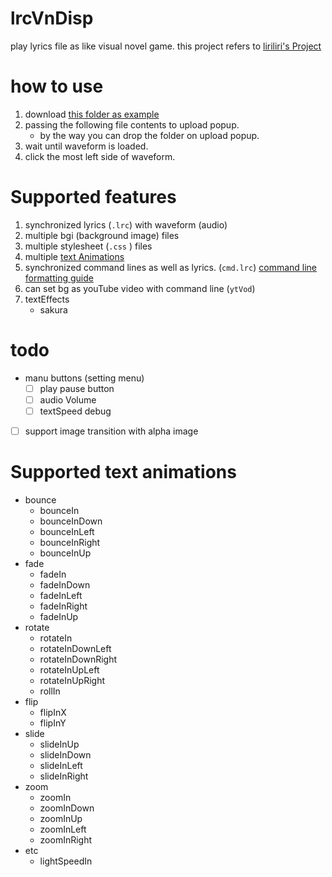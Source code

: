 # lrcVnDisp
play lyrics file as like visual novel game.
this project refers to [liriliri's Project](https://github.com/liriliri/webvn)  

# how to use
1. download [this folder as example](./example/epiphany/)
2. passing the following file contents to upload popup.
    - by the way you can drop the folder on upload popup.
3. wait until waveform is loaded.
4. click the most left side of waveform.

# Supported features
1. synchronized lyrics (`.lrc`) with waveform (audio)
2. multiple bgi (background image) files
3. multiple stylesheet (`.css` ) files
4. multiple [text Animations](#supported-text-animations)
5. synchronized command lines as well as lyrics. (`cmd.lrc`) [command line formatting guide](./cmdDesc.md)
6. can set bg as youTube video with command line (`ytVod`)
7. textEffects
    - sakura

# todo
- manu buttons (setting menu)
    - [ ] play pause button
    - [ ] audio Volume
    - [ ] textSpeed debug
- [ ] support image transition with alpha image

# Supported text animations
- bounce
    - bounceIn
    - bounceInDown
    - bounceInLeft
    - bounceInRight
    - bounceInUp
- fade
    - fadeIn
    - fadeInDown
    - fadeInLeft
    - fadeInRight
    - fadeInUp
- rotate
    - rotateIn
    - rotateInDownLeft
    - rotateInDownRight
    - rotateInUpLeft
    - rotateInUpRight
    - rollIn
- flip
    - flipInX
    - flipInY
- slide
    - slideInUp
    - slideInDown
    - slideInLeft
    - slideInRight
- zoom
    - zoomIn
    - zoomInDown
    - zoomInUp
    - zoomInLeft
    - zoomInRight
- etc
    - lightSpeedIn